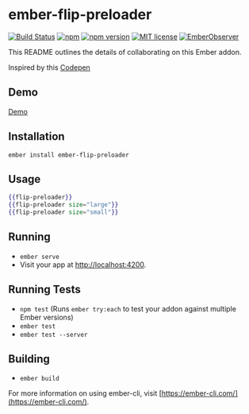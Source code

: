 # ember-flip-preloader

[![Build Status](https://travis-ci.org/rajasegar/ember-flip-preloader.svg?branch=master)](https://travis-ci.org/rajasegar/ember-flip-preloader) 
[![npm](https://img.shields.io/npm/dm/ember-flip-preloader.svg)](https://www.npmjs.com/package/ember-flip-preloader)
[![npm version](http://img.shields.io/npm/v/ember-flip-preloader.svg?style=flat)](https://npmjs.org/package/ember-flip-preloader "View this project on npm")
[![MIT license](http://img.shields.io/badge/license-MIT-brightgreen.svg)](http://opensource.org/licenses/MIT)
[![EmberObserver](http://emberobserver.com/badges/ember-flip-preloader.svg?branch=master)](http://emberobserver.com/addons/ember-flip-preloader)


This README outlines the details of collaborating on this Ember addon.

Inspired by this [Codepen](https://codepen.io/animatedcreativity/pen/wqmoEw)

## Demo
[Demo](https://rajasegar.github.io/ember-flip-preloader/)

## Installation
```shell
ember install ember-flip-preloader
```

## Usage
```hbs
{{flip-preloader}}
{{flip-preloader size="large"}}
{{flip-preloader size="small"}}
```




## Running

* `ember serve`
* Visit your app at [http://localhost:4200](http://localhost:4200).

## Running Tests

* `npm test` (Runs `ember try:each` to test your addon against multiple Ember versions)
* `ember test`
* `ember test --server`

## Building

* `ember build`

For more information on using ember-cli, visit [https://ember-cli.com/](https://ember-cli.com/).
